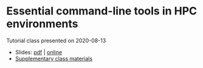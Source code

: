 # Essential command-line tools in HPC environments

Tutorial class presented on 2020-08-13

- Slides: [pdf](slides/slides-2020-08-13.pdf) | [online](https://docs.google.com/presentation/d/1she13VxaaXHO3eo755tEy_0l2NViVoICPpm9qN9j7Rc/edit?usp=sharing)
- [Supplementary class materials](index.md)

